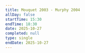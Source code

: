 ```yaml
---
title: Mouquet 2003 - Murphy 2004
allDay: false
startTime: 15:30
endTime: 18:30
date: 2025-10-27
completed: null
type: single
endDate: 2025-10-27
---
```

